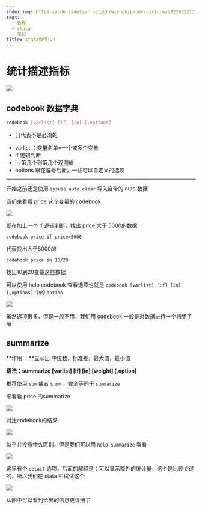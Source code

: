 ```yaml
---
index_img: https://cdn.jsdelivr.net/gh/wxyhgk/paper-picture/202203221333771.png
tags:
  - 教程
  - stata
  - 笔记
title: stata教程(2)
---
```

# 统计描述指标

![](https://cdn.jsdelivr.net/gh/wxyhgk/paper-picture/202203221329761.png)

## codebook 数据字典

```bash
codebook [varlist] [if] [in] [,options]
```

* [ ]代表不是必须的

- varlist ：变量名单=一个或多个变量
- if 逻辑判断
- in 第几个到第几个观测值
- options 跟在逗号后面，一些可以自定义的选项

---

开始之前还是使用 `sysuse auto,clear` 导入自带的 auto 数据

我们来看看 price 这个变量的 codebook

![](https://cdn.jsdelivr.net/gh/wxyhgk/paper-picture/202203221329762.png)

现在加上一个 if 逻辑判断，找出 price 大于 5000的数据

`codebook price if price>5000`

代表找出大于5000的

`codebook price in 10/20`

找出10到20变量这些数据

可以使用 help codebook 查看选项也就是 `codebook [varlist] [if] [in] [,options]`  中的 `option`

![](https://cdn.jsdelivr.net/gh/wxyhgk/paper-picture/202203221329763.png)

虽然选项很多，但是一般不用，我们用 codebook 一般是对数据进行一个初步了解

## summarize

**作用 ：**显示出 中位数，标准差，最大值，最小值

**语法：summarize [varlist] [if] [in] [weight] [,option]**

推荐使用 `sum` 或者 `summ` ，完全等同于 `summarize`

来看看 price 的summarize

![](https://cdn.jsdelivr.net/gh/wxyhgk/paper-picture/202203221329764.png)

对比codebook的结果

![](https://cdn.jsdelivr.net/gh/wxyhgk/paper-picture/202203221329762.png)

似乎并没有什么区别，但是我们可以用 `help summarize` 看看

![](https://cdn.jsdelivr.net/gh/wxyhgk/paper-picture/202203221329765.png)

这里有个 `detail`  选项，后面的解释是：可以显示额外的统计量，这个是比较关键的，所以我们在 stata 中试试这个

![](https://cdn.jsdelivr.net/gh/wxyhgk/paper-picture/202203221329766.png)

从图中可以看到给出的信息更详细了
